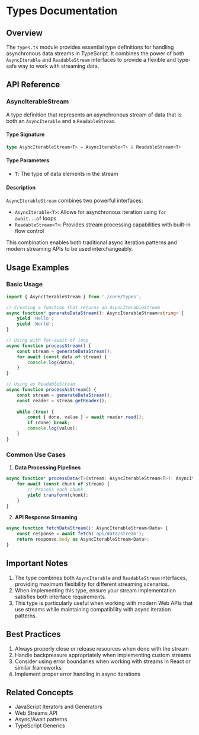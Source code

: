 # Types Documentation

## Overview

The `types.ts` module provides essential type definitions for handling asynchronous data streams in TypeScript. It combines the power of both `AsyncIterable` and `ReadableStream` interfaces to provide a flexible and type-safe way to work with streaming data.

## API Reference

### AsyncIterableStream<T>

A type definition that represents an asynchronous stream of data that is both an `AsyncIterable` and a `ReadableStream`.

#### Type Signature

```typescript
type AsyncIterableStream<T> = AsyncIterable<T> & ReadableStream<T>
```

#### Type Parameters

- `T`: The type of data elements in the stream

#### Description

`AsyncIterableStream` combines two powerful interfaces:
- `AsyncIterable<T>`: Allows for asynchronous iteration using `for await...of` loops
- `ReadableStream<T>`: Provides stream processing capabilities with built-in flow control

This combination enables both traditional async iteration patterns and modern streaming APIs to be used interchangeably.

## Usage Examples

### Basic Usage

```typescript
import { AsyncIterableStream } from './core/types';

// Creating a function that returns an AsyncIterableStream
async function* generateDataStream(): AsyncIterableStream<string> {
    yield 'Hello';
    yield 'World';
}

// Using with for-await-of loop
async function processStream() {
    const stream = generateDataStream();
    for await (const data of stream) {
        console.log(data);
    }
}

// Using as ReadableStream
async function processAsStream() {
    const stream = generateDataStream();
    const reader = stream.getReader();
    
    while (true) {
        const { done, value } = await reader.read();
        if (done) break;
        console.log(value);
    }
}
```

### Common Use Cases

1. **Data Processing Pipelines**
```typescript
async function* processData<T>(stream: AsyncIterableStream<T>): AsyncIterableStream<T> {
    for await (const chunk of stream) {
        // Process each chunk
        yield transform(chunk);
    }
}
```

2. **API Response Streaming**
```typescript
async function fetchDataStream(): AsyncIterableStream<Data> {
    const response = await fetch('api/data/stream');
    return response.body as AsyncIterableStream<Data>;
}
```

## Important Notes

1. The type combines both `AsyncIterable` and `ReadableStream` interfaces, providing maximum flexibility for different streaming scenarios.
2. When implementing this type, ensure your stream implementation satisfies both interface requirements.
3. This type is particularly useful when working with modern Web APIs that use streams while maintaining compatibility with async iteration patterns.

## Best Practices

1. Always properly close or release resources when done with the stream
2. Handle backpressure appropriately when implementing custom streams
3. Consider using error boundaries when working with streams in React or similar frameworks
4. Implement proper error handling in async iterations

## Related Concepts

- JavaScript Iterators and Generators
- Web Streams API
- Async/Await patterns
- TypeScript Generics